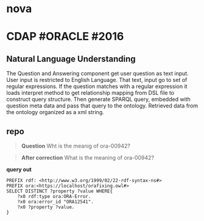 # nova
# CDAP #ORACLE #2016

## Natural Language Understanding ##

The Question and Answering component get user question as text input. User input is
restricted to English Language. That text, input go to set of regular expressions. If the
question matches with a regular expression it loads interpret method to get relationship
mapping from DSL file to construct query structure. Then generate SPARQL query,
embedded with question meta data and pass that query to the ontology. Retrieved data
from the ontology organized as a xml string.

repo
----

> **Question**
Wht is the meanig of ora-00942?
 
 > **After correction**
What is the meaning of ora-00942?

**query out**

	PREFIX rdf: <http://www.w3.org/1999/02/22-rdf-syntax-ns#>
	PREFIX ora:<https://localhost/orafixing.owl#>
	SELECT DISTINCT ?property ?value WHERE{
		?x0 rdf:type ora:ORA-Error.
		?x0 ora:error_id "ORA12541".
		?x0 ?property ?value.
	}

